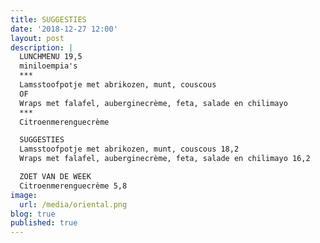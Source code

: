 ```yaml
---
title: SUGGESTIES
date: '2018-12-27 12:00'
layout: post
description: |
  LUNCHMENU 19,5
  miniloempia's
  ***
  Lamsstoofpotje met abrikozen, munt, couscous
  OF
  Wraps met falafel, auberginecrème, feta, salade en chilimayo
  ***
  Citroenmerenguecrème

  SUGGESTIES
  Lamsstoofpotje met abrikozen, munt, couscous 18,2
  Wraps met falafel, auberginecrème, feta, salade en chilimayo 16,2

  ZOET VAN DE WEEK
  Citroenmerenguecrème 5,8
image:
  url: /media/oriental.png
blog: true
published: true
---
```


